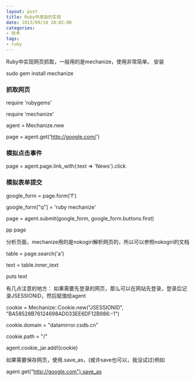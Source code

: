 ```yaml
---
layout: post
title: Ruby中爬虫的实现
date: 2013/09/10 20:02:00
categories: 
- 技术
tags: 
- ruby
---
```


Ruby中实现网页抓取，一般用的是mechanize，使用非常简单。 安装 

   sudo gem install mechanize

### 抓取网页 

   require 'rubygems'

   require 'mechanize'

   agent = Mechanize.new

   page = agent.get('http://google.com/')

### 模拟点击事件 

   page = agent.page.link_with(:text =&gt; 'News').click

### 模拟表单提交 

   google_form = page.form('f')

   google_form["q"] = 'ruby mechanize' 

   page = agent.submit(google_form, google_form.buttons.first)

   pp page

分析页面，mechanize用的是nokogiri解析网页的，所以可以参照nokogiri的文档 

   table = page.search('a')

   text = table.inner_text

   puts text

有几点注意的地方： 如果需要先登录的网页，那么可以在网站先登录，登录后记录JSESSIONID，然后赋值给agent 

   cookie = Mechanize::Cookie.new("JSESSIONID", "BA58528B76124698AD033EE6DF12B986:-1")

   cookie.domain = "datamirror.csdb.cn" 

   cookie.path = "/" 

   agent.cookie_jar.add!(cookie)

如果需要保存网页，使用.save_as，(或许save也可以，我没试过)例如 

   agent.get("http://google.com").save_as

   
